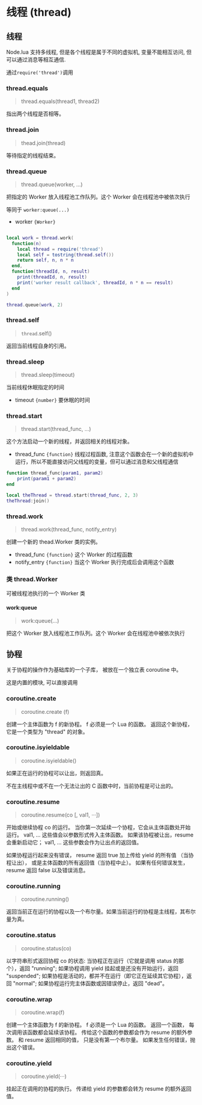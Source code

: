 # 线程 (thread)

## 线程

Node.lua 支持多线程, 但是各个线程是属于不同的虚拟机, 变量不能相互访问, 但可以通过消息等相互通信.

通过` require('thread') `调用

### thread.equals

> thread.equals(thread1, thread2)

指出两个线程是否相等。

### thread.join

> thead.join(thread)

等待指定的线程结束。

### thread.queue

> thread.queue(worker, ...)

把指定的 Worker 放入线程池工作队列。这个 Worker 会在线程池中被依次执行

等同于 `worker:queue(...)`

- worker `{Worker}`

```lua

local work = thread.work(
  function(n)
    local thread = require('thread')
    local self = tostring(thread.self())
    return self, n, n * n
  end,
  function(threadId, n, result)
    print(threadId, n, result)
    print('worker result callback', threadId, n * n == result)
  end
)

thread.queue(work, 2)

```

### thread.self

> `thread`.self()

返回当前线程自身的引用。

### thread.sleep

> thread.sleep(timeout)

当前线程休眠指定的时间

- timeout `{number}` 要休眠的时间

### thread.start

> thread.start(thread_func, ...)

这个方法启动一个新的线程，并返回相关的线程对象。

- thread_func `{function}` 线程过程函数, 注意这个函数会在一个新的虚拟机中运行，所以不能直接访问父线程的变量，但可以通过消息和父线程通信

```lua
function thread_func(param1, param2)
    print(param1 + param2)
end

local theThread = thread.start(thread_func, 2, 3)
theThread:join()

```

### thread.work

> thread.work(thread_func, notify_entry)

创建一个新的 thead.Worker 类的实例。

- thread_func `{function}` 这个 Worker 的过程函数
- notify_entry `{function}` 当这个 Worker 执行完成后会调用这个函数

### 类 thread.Worker

可被线程池执行的一个 Worker 类

#### work:queue

> work:queue(...)

把这个 Worker 放入线程池工作队列。这个 Worker 会在线程池中被依次执行

## 协程

关于协程的操作作为基础库的一个子库， 被放在一个独立表 coroutine 中。 

这是内置的模块, 可以直接调用

### coroutine.create

> coroutine.create (f)

创建一个主体函数为 f 的新协程。 f 必须是一个 Lua 的函数。 返回这个新协程，它是一个类型为 "thread" 的对象。

### coroutine.isyieldable 

> coroutine.isyieldable()

如果正在运行的协程可以让出，则返回真。

不在主线程中或不在一个无法让出的 C 函数中时，当前协程是可让出的。

### coroutine.resume 

> coroutine.resume(co [, val1, ···])

开始或继续协程 co 的运行。 当你第一次延续一个协程，它会从主体函数处开始运行。 val1, ... 这些值会以参数形式传入主体函数。 如果该协程被让出，resume 会重新启动它； val1, ... 这些参数会作为让出点的返回值。

如果协程运行起来没有错误， resume 返回 true 加上传给 yield 的所有值 （当协程让出）， 或是主体函数的所有返回值（当协程中止）。 如果有任何错误发生， resume 返回 false 以及错误消息。

### coroutine.running 

> coroutine.running()

返回当前正在运行的协程以及一个布尔量。如果当前运行的协程是主线程，其布尔量为真。

### coroutine.status

> coroutine.status(co)

以字符串形式返回协程 co 的状态: 当协程正在运行（它就是调用 status 的那个），返回 "running"; 如果协程调用 yield 挂起或是还没有开始运行，返回 "suspended"; 如果协程是活动的，都并不在运行（即它正在延续其它协程），返回 "normal"; 如果协程运行完主体函数或因错误停止，返回 "dead"。

### coroutine.wrap

> coroutine.wrap(f)

创建一个主体函数为 f 的新协程。 f 必须是一个 Lua 的函数。 返回一个函数， 每次调用该函数都会延续该协程。 传给这个函数的参数都会作为 resume 的额外参数。 和 resume 返回相同的值， 只是没有第一个布尔量。 如果发生任何错误，抛出这个错误。

### coroutine.yield

> coroutine.yield(···)

挂起正在调用的协程的执行。 传递给 yield 的参数都会转为 resume 的额外返回值。




